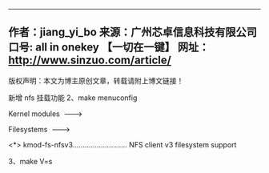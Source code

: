 --------------------------------------------- 
作者：jiang_yi_bo
来源：广州芯卓信息科技有限公司
口号: all in onekey 【一切在一键】
网址：http://www.sinzuo.com/article/
--------------------------------------------- 
版权声明：本文为博主原创文章，转载请附上博文链接！

新增 nfs 挂载功能
2、make menuconfig

Kernel modules  --->

Filesystems  --->

<*> kmod-fs-nfsv3........................... NFS client v3 filesystem support 

3、make V=s

